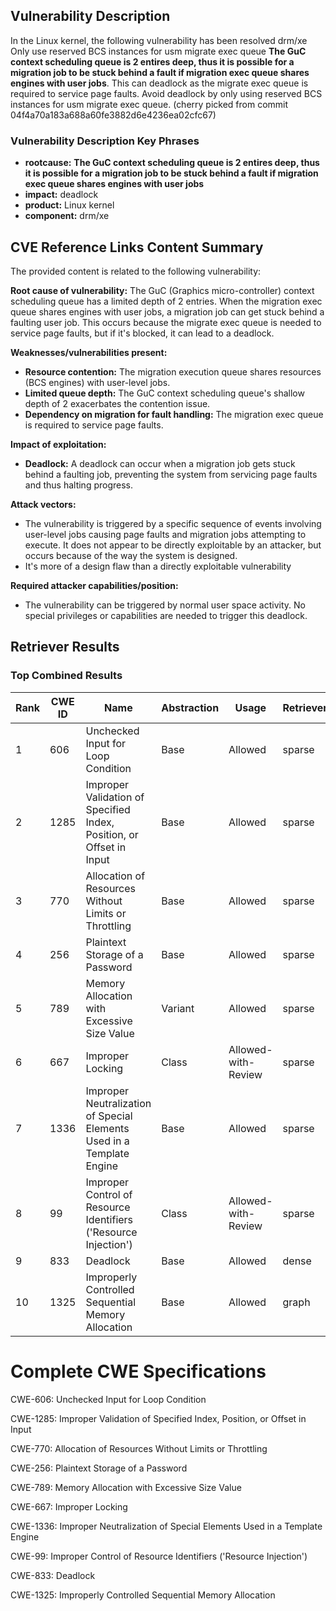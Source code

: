 ## Vulnerability Description
In the Linux kernel, the following vulnerability has been resolved drm/xe Only use reserved BCS instances for usm migrate exec queue **The GuC context scheduling queue is 2 entires deep, thus it is possible for a migration job to be stuck behind a fault if migration exec queue shares engines with user jobs**. This can deadlock as the migrate exec queue is required to service page faults. Avoid deadlock by only using reserved BCS instances for usm migrate exec queue. (cherry picked from commit 04f4a70a183a688a60fe3882d6e4236ea02cfc67)

### Vulnerability Description Key Phrases
- **rootcause:** **The GuC context scheduling queue is 2 entires deep, thus it is possible for a migration job to be stuck behind a fault if migration exec queue shares engines with user jobs**
- **impact:** deadlock
- **product:** Linux kernel
- **component:** drm/xe

## CVE Reference Links Content Summary
The provided content is related to the following vulnerability:

**Root cause of vulnerability:**
The GuC (Graphics micro-controller) context scheduling queue has a limited depth of 2 entries. When the migration exec queue shares engines with user jobs, a migration job can get stuck behind a faulting user job. This occurs because the migrate exec queue is needed to service page faults, but if it's blocked, it can lead to a deadlock.

**Weaknesses/vulnerabilities present:**
- **Resource contention:** The migration execution queue shares resources (BCS engines) with user-level jobs.
- **Limited queue depth:** The GuC context scheduling queue's shallow depth of 2 exacerbates the contention issue.
- **Dependency on migration for fault handling:** The migration exec queue is required to service page faults.

**Impact of exploitation:**
- **Deadlock:** A deadlock can occur when a migration job gets stuck behind a faulting job, preventing the system from servicing page faults and thus halting progress.

**Attack vectors:**
- The vulnerability is triggered by a specific sequence of events involving user-level jobs causing page faults and migration jobs attempting to execute. It does not appear to be directly exploitable by an attacker, but occurs because of the way the system is designed.
- It's more of a design flaw than a directly exploitable vulnerability

**Required attacker capabilities/position:**
- The vulnerability can be triggered by normal user space activity. No special privileges or capabilities are needed to trigger this deadlock.

## Retriever Results

### Top Combined Results

| Rank | CWE ID | Name | Abstraction | Usage  | Retrievers | Individual Scores |
|------|--------|------|-------------|-------|------------|-------------------|
| 1 | 606 | Unchecked Input for Loop Condition | Base | Allowed | sparse | 0.539 |
| 2 | 1285 | Improper Validation of Specified Index, Position, or Offset in Input | Base | Allowed | sparse | 0.465 |
| 3 | 770 | Allocation of Resources Without Limits or Throttling | Base | Allowed | sparse | 0.457 |
| 4 | 256 | Plaintext Storage of a Password | Base | Allowed | sparse | 0.456 |
| 5 | 789 | Memory Allocation with Excessive Size Value | Variant | Allowed | sparse | 0.455 |
| 6 | 667 | Improper Locking | Class | Allowed-with-Review | sparse | 0.438 |
| 7 | 1336 | Improper Neutralization of Special Elements Used in a Template Engine | Base | Allowed | sparse | 0.434 |
| 8 | 99 | Improper Control of Resource Identifiers ('Resource Injection') | Class | Allowed-with-Review | sparse | 0.433 |
| 9 | 833 | Deadlock | Base | Allowed | dense | 0.551 |
| 10 | 1325 | Improperly Controlled Sequential Memory Allocation | Base | Allowed | graph | 0.003 |



# Complete CWE Specifications

CWE-606: Unchecked Input for Loop Condition

CWE-1285: Improper Validation of Specified Index, Position, or Offset in Input

CWE-770: Allocation of Resources Without Limits or Throttling

CWE-256: Plaintext Storage of a Password

CWE-789: Memory Allocation with Excessive Size Value

CWE-667: Improper Locking

CWE-1336: Improper Neutralization of Special Elements Used in a Template Engine

CWE-99: Improper Control of Resource Identifiers ('Resource Injection')

CWE-833: Deadlock

CWE-1325: Improperly Controlled Sequential Memory Allocation
